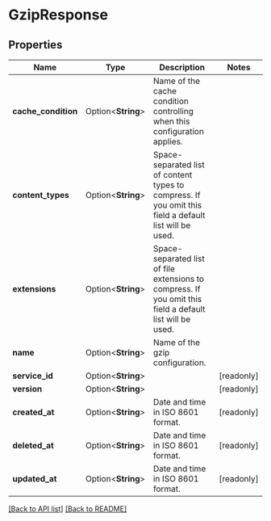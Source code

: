 # GzipResponse

## Properties

Name | Type | Description | Notes
------------ | ------------- | ------------- | -------------
**cache_condition** | Option<**String**> | Name of the cache condition controlling when this configuration applies. | 
**content_types** | Option<**String**> | Space-separated list of content types to compress. If you omit this field a default list will be used. | 
**extensions** | Option<**String**> | Space-separated list of file extensions to compress. If you omit this field a default list will be used. | 
**name** | Option<**String**> | Name of the gzip configuration. | 
**service_id** | Option<**String**> |  | [readonly]
**version** | Option<**String**> |  | [readonly]
**created_at** | Option<**String**> | Date and time in ISO 8601 format. | [readonly]
**deleted_at** | Option<**String**> | Date and time in ISO 8601 format. | [readonly]
**updated_at** | Option<**String**> | Date and time in ISO 8601 format. | [readonly]

[[Back to API list]](../README.md#documentation-for-api-endpoints) [[Back to README]](../README.md)


